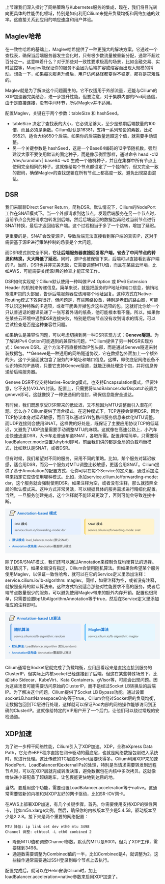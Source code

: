上节课我们深入探讨了网络策略与Kubernetes服务的集成，现在，我们将目光转向更具体的性能优化领域，特别是如何利用Cilium来提升负载均衡和网络加速的效率。这直接关系到应用的响应速度和用户体验。

## Maglev哈希

在一致性哈希的基础上，Maglev哈希提供了一种更强大的解决方案。它通过一个查找表，确保当后端服务器发生变化时，只有极少数流量被重新分配，通常不超过百分之一。这意味着什么？对于那些对一致性要求极高的场景，比如金融交易、实时监控等，Maglev能保证你的服务不会因为后端扩容或缩容而出现大规模的抖动。想象一下，如果每次服务升级后，用户访问路径都变得不稳定，那将是灾难性的。

Maglev就是为了解决这个问题而生的。它不仅适用于外部流量，还能与Cilium的XDP加速器完美结合，进一步提升性能。但要注意，对于集群内部的Pod间通信，由于是直接连接，没有中间环节，所以Maglev并不适用。

配置Maglev，关键在于两个参数：tableSize 和 hashSeed。

- tableSize 决定了查找表的大小，它必须足够大，至少是预期后端数量的100倍，而且必须是素数。Cilium默认是16381，支持一系列预设的素数，比如65521，适合大约650个后端。如果你的后端数量远超这个值，就需要手动调整。
- 另一个关键参数是 hashSeed，这是一个Base64编码的12字节随机数。强烈建议大家不要使用默认的固定种子，而是像示例里那样，通过命令 head -c12 /dev/urandom | base64 -w0 生成一个随机种子，并且在集群中所有节点上使用完全相同的种子。这就像给每个节点都设定了一个独特的、但又完全一致的密码，确保Maglev的查找逻辑在所有节点上都高度一致，避免出现路由混乱。

## DSR

我们来聊聊Direct Server Return，简称DSR。默认情况下，Cilium的NodePort工作在SNAT模式下。当一个外部请求到达节点，发现后端服务在另一个节点时，当前节点会先把请求包转发到后端，然后后端返回的数据包再经过当前节点进行SNAT转换，最后才返回给客户端。这个过程相当于多了一个跳转，增加了延迟。

更重要的是，SNAT会改变源IP，导致后端无法直接看到客户端的真实IP，这对于需要基于源IP进行策略控制的场景是个大问题。

而DSR模式则完全不同，**它让后端服务器直接回复客户端，省去了中间节点的转发和转换，大大降低了延迟**。同时，源IP也被保留下来，后端可以直接看到客户端的IP。当然，DSR也并非完美无缺，它需要调整MTU值，而且在某些云环境，比如AWS，可能需要关闭源/目的检查才能正常工作。

DSR如何实现呢？Cilium默认使用一种叫做IPv4 Option 或 IPv6 Extension Header 的机制来传递信息。简单来说，就是把服务的IP地址和端口信息，悄悄地塞进IP包的头部里，告诉后端服务器应该用哪个地址回复。这种方式在Native-Routing模式下效果很好，但问题是，有些网络设备，特别是老旧的路由器，可能不认识这种特殊的IP选项，或者干脆丢弃掉包含这些选项的包。这就好比你给一个只认普通话的翻译员递了一张写着外语的纸条，他可能根本看不懂。所以，如果你在某些云环境中遇到DSR连接失败，特别是后端节点没有收到请求的情况，可以尝试检查是否是这种兼容性问题。

如果确认是兼容性问题，可以考虑切换到另一种DSR实现方式：**Geneve隧道**。为了解决IPv4 Option可能遇到的兼容性问题，**Cilium提供了另一种DSR实现方式：Geneve DSR。这个方法不再直接修改IP包头部，而是通过Geneve隧道来封装数据包。**Geneve是一种通用的网络隧道协议，它在数据包外面加上一个额外的头，这个头里面就包含了服务的IP地址和端口信息。这样，即使底层网络设备不认识特殊的IP选项，只要它支持Geneve隧道，就能正确处理这个包，并将信息传递给后端服务器。

Geneve DSR不仅支持Native-Routing模式，也支持Encapsulation模式，但要注意，它不支持VXLAN封装。配置上，只需要将loadBalancer.dsrDispatch设置为geneve即可。这就像换了一种更通用的信封，确保信息能安全送达。

有时候，我们既想享受DSR带来的低延迟，又不想因为MTU调整而引入潜在问题。怎么办？Cilium提供了混合模式。在这种模式下，TCP连接会使用DSR，因为TCP协议本身对延迟敏感，而且可以通过SYN包携带服务信息来优化MTU调整。而UDP连接则会使用SNAT。这样做的好处是，既保证了主要应用协议TCP的低延迟，又避免了UDP流量需要手动调整MTU的麻烦。这就像在高速公路上，小汽车走快速通道DSR，大卡车走普通车道SNAT，各取所需。配置非常简单，只需要将loadBalancer.mode设置为hybrid即可。前面我们讲的都是全局的负载均衡模式，比如默认是SNAT，或者DSR。

但有时候，我们希望对不同的服务，采用不同的策略。比如，某个服务对延迟敏感，适合用DSR，而另一个服务对MTU调整比较敏感，更适合用SNAT。Cilium提供了基于Annotation的配置方式，让你可以在每个Service的定义里，通过添加注释来指定它应该使用哪种模式。比如，添加service.cilium.io/forwarding-mode: dsr，这个服务就会强制使用DSR。如果注释为空，或者没有注释，那么就按照全局的默认模式来。这种方式非常灵活，可以根据具体的服务需求进行精细化配置。当然，一旦服务创建完成，这个注释就不能轻易更改了，否则可能会导致连接中断。

![image-20250501131839664](assets/image-20250501131839664.png)

除了DSR/SNAT模式，我们还可以通过Annotation来控制负载均衡算法的选择。默认情况下，如果全局没有指定，Cilium会使用随机算法。但如果你希望某个服务使用Maglev，以保证一致性哈希，就可以在它的Service定义里添加注释：service.cilium.io/lb-algorithm: maglev。同样，如果注释为空，或者没有注释，就按照全局的默认算法来。这种方式特别适合那些对性能要求不高的服务，或者后端节点数量很少的服务，可以避免使用Maglev带来的额外内存开销。配置也很简单，只需要设置bpf.lbAlgorithmAnnotation等于true，然后在Service定义里添加相应的注释即可。

![image-20250501131850542](assets/image-20250501131850542.png)

Cilium通常在Socket层就完成了负载均衡，应用层看起来是直接连接到服务的ClusterIP，但实际上内核socket已经连接到了后端。但这在某些特殊场景下，比如Istio Sidecar、KubeVirt、Kata Containers、gVisor等，可能会出现问题。因为这些场景可能需要访问原始的ClusterIP，而不是经过Socket LB转换后的后端IP。为了解决这个问题，Cilium提供了Socket LB Bypass功能。通过设置socketLB.hostNamespaceOnly等于true，Cilium会绕过Socket层的负载均衡，让数据包回到TC层进行处理，这样就可以保证Pod内部的网络操作能够访问到正确的ClusterIP。这就像给特定的VIP用户开了一个后门，让他们可以绕过常规的安检通道。

## XDP加速

为了进一步榨干网络性能，Cilium引入了XDP加速。XDP，全称eXpress Data Path，它允许eBPF程序直接在网卡驱动的最底层，也就是网络数据包刚进入系统时，就进行处理。这比传统的TC层或Socket层要快得多。Cilium利用XDP来加速NodePort、LoadBalancer和externalIPs的处理，特别是当请求需要转发到远程节点时，可以在XDP层就完成转发决策，避免数据包在内核中多次拷贝。这就像给快递小哥配备了超级跑车，让包裹能更快地到达目的地。

当然，要启用这个功能，需要设置LoadBalancer.acceleration等于native。这通常需要较新的内核和对XDP友好的网卡驱动，比如SR-IOV网卡。

在AWS上部署XDP加速，有几个关键步骤。首先，你需要使用支持XDP的弹性网卡，比如m5n.xlarge实例。然后，确保你的内核版本至少是5.4.58，驱动版本至少是2.2.8。接下来是两个重要的网络配置：

```
MTU 降低: ip link set dev eth0 mtu 3498
Channel 调整: ethtool -L eth0 combined 2
```

- 降低MTU值和调整Channel参数。默认的MTU是9001，但为了XDP工作，需要降到3498。
- 通道数需要调整为Combined值的一半，比如Combined是4，就调整为2。这些操作通常需要通过SSH登录到每个节点上去执行。

配置完成后，就可以在Helm安装Cilium时，加上loadBalancer.acceleration=native参数来启用XDP加速了。

